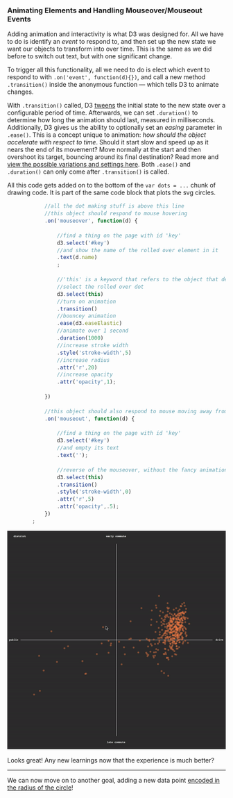 ### Animating Elements and Handling Mouseover/Mouseout Events

Adding animation and interactivity is what D3 was designed for. All we have to do is identify an *event* to respond to, and then set up the new state we want our objects to transform into over time. This is the same as we did before to switch out text, but with one significant change.

To trigger all this functionality, all we need to do is elect which event to respond to with  `.on('event', function(d){})`, and call a new method `.transition()` inside the anonymous function — which tells D3 to animate changes. 

With `.transition()` called, D3 [tweens](https://en.wikipedia.org/wiki/Inbetweening) the initial state to the new state over a configurable period of time. Afterwards, we can set `.duration()` to determine how long the animation should last, measured in milliseconds. Additionally, D3 gives us the ability to optionally set an *easing* parameter in `.ease()`. This is a concept unique to animation: *how should the object accelerate with respect to time*. Should it start slow and speed up as it nears the end of its movement? Move normally at the start and then overshoot its target, bouncing around its final destination? Read more and [view the possible variations and settings here](https://bl.ocks.org/d3noob/1ea51d03775b9650e8dfd03474e202fe). Both `.ease()` and `.duration()` can only come after `.transition()` is called.

All this code gets added on to the bottom of the `var dots = ...` chunk of drawing code. It is part of the same code block that plots the svg circles.

```js
			//all the dot making stuff is above this line
			//this object should respond to mouse hovering
			.on('mouseover', function(d) {
				
				//find a thing on the page with id 'key'
				d3.select('#key')
				//and show the name of the rolled over element in it
				.text(d.name)
				;

				//'this' is a keyword that refers to the object that detected the event
				//select the rolled over dot
				d3.select(this)
				//turn on animation	
				.transition()
				//bouncey animation
				.ease(d3.easeElastic)
				//animate over 1 second
				.duration(1000)
				//increase stroke width
				.style('stroke-width',5)
				//increase radius
				.attr('r',20)
				//increase opacity
				.attr('opacity',1);
		
			})

			//this object should also respond to mouse moving away from it
			.on('mouseout', function(d) {

				//find a thing on the page with id 'key'
				d3.select('#key')
				//and empty its text
				.text('');

				//reverse of the mouseover, without the fancy animation
				d3.select(this)
				.transition()
				.style('stroke-width',0)
				.attr('r',5)
				.attr('opacity',.5);
			})
		;
```
![mouseover](animate.gif)

Looks great! Any new learnings now that the experience is much better?

-----

We can now move on to another goal, adding a new data point [encoded in the radius of the circle](money.md)! 
